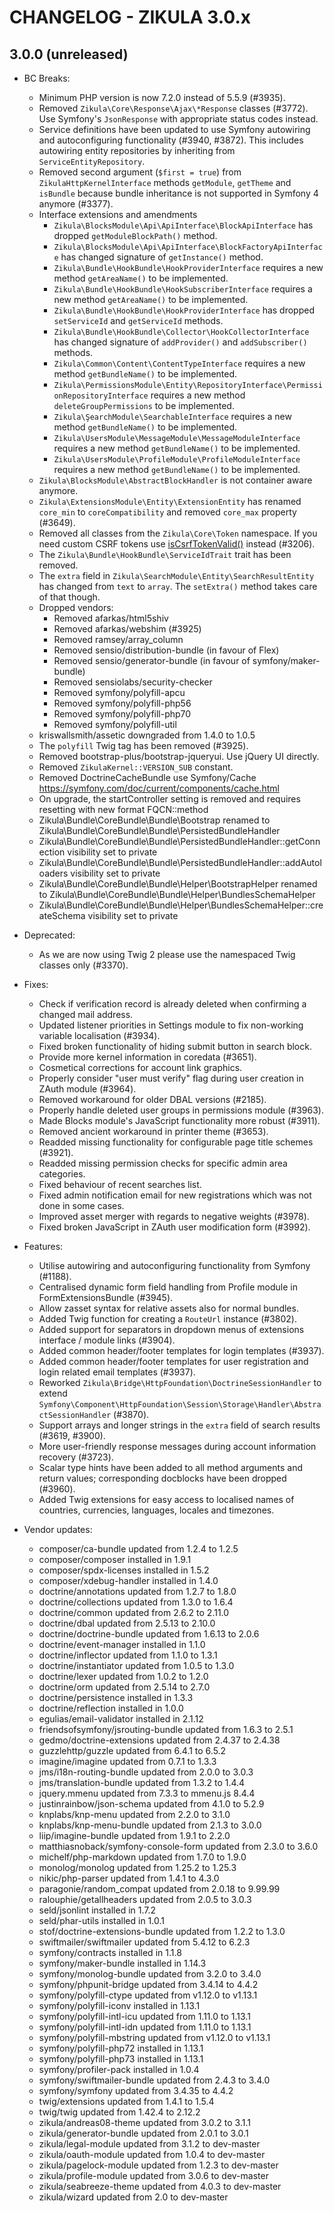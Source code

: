 # CHANGELOG - ZIKULA 3.0.x

## 3.0.0 (unreleased)

 - BC Breaks:
    - Minimum PHP version is now 7.2.0 instead of 5.5.9 (#3935).
    - Removed `Zikula\Core\Response\Ajax\*Response` classes (#3772). Use Symfony's `JsonResponse` with appropriate status codes instead.
    - Service definitions have been updated to use Symfony autowiring and autoconfiguring functionality (#3940, #3872). This includes autowiring entity repositories by inheriting from `ServiceEntityRepository`.
    - Removed second argument (`$first = true`) from `ZikulaHttpKernelInterface` methods `getModule`, `getTheme` and `isBundle` because bundle inheritance is not supported in Symfony 4 anymore (#3377).
    - Interface extensions and amendments
        - `Zikula\BlocksModule\Api\ApiInterface\BlockApiInterface` has dropped `getModuleBlockPath()` method.
        - `Zikula\BlocksModule\Api\ApiInterface\BlockFactoryApiInterface` has changed signature of `getInstance()` method.
        - `Zikula\Bundle\HookBundle\HookProviderInterface` requires a new method `getAreaName()` to be implemented.
        - `Zikula\Bundle\HookBundle\HookSubscriberInterface` requires a new method `getAreaName()` to be implemented.
        - `Zikula\Bundle\HookBundle\HookProviderInterface` has dropped `setServiceId` and `getServiceId` methods.
        - `Zikula\Bundle\HookBundle\Collector\HookCollectorInterface` has changed signature of `addProvider()` and `addSubscriber()` methods.
        - `Zikula\Common\Content\ContentTypeInterface` requires a new method `getBundleName()` to be implemented.
        - `Zikula\PermissionsModule\Entity\RepositoryInterface\PermissionRepositoryInterface` requires a new method `deleteGroupPermissions` to be implemented.
        - `Zikula\ŞearchModule\SearchableInterface` requires a new method `getBundleName()` to be implemented.
        - `Zikula\UsersModule\MessageModule\MessageModuleInterface` requires a new method `getBundleName()` to be implemented.
        - `Zikula\UsersModule\ProfileModule\ProfileModuleInterface` requires a new method `getBundleName()` to be implemented.
    - `Zikula\BlocksModule\AbstractBlockHandler` is not container aware anymore.
    - `Zikula\ExtensionsModule\Entity\ExtensionEntity` has renamed `core_min` to `coreCompatibility` and removed `core_max` property (#3649).
    - Removed all classes from the `Zikula\Core\Token` namespace. If you need custom CSRF tokens use [isCsrfTokenValid()](https://symfony.com/doc/current/security/csrf.html#generating-and-checking-csrf-tokens-manually) instead (#3206).
    - The `Zikula\Bundle\HookBundle\ServiceIdTrait` trait has been removed.
    - The `extra` field in `Zikula\SearchModule\Entity\SearchResultEntity` has changed from `text` to `array`. The `setExtra()` method takes care of that though.
    - Dropped vendors:
        - Removed afarkas/html5shiv
        - Removed afarkas/webshim (#3925)
        - Removed ramsey/array_column
        - Removed sensio/distribution-bundle (in favour of Flex)
        - Removed sensio/generator-bundle (in favour of symfony/maker-bundle)
        - Removed sensiolabs/security-checker
        - Removed symfony/polyfill-apcu
        - Removed symfony/polyfill-php56
        - Removed symfony/polyfill-php70
        - Removed symfony/polyfill-util
    - kriswallsmith/assetic downgraded from 1.4.0 to 1.0.5
    - The `polyfill` Twig tag has been removed (#3925).
    - Removed bootstrap-plus/bootstrap-jqueryui. Use jQuery UI directly.
    - Removed `ZikulaKernel::VERSION_SUB` constant.
    - Removed DoctrineCacheBundle use Symfony/Cache https://symfony.com/doc/current/components/cache.html
    - On upgrade, the startController setting is removed and requires resetting with new format FQCN::method
    - Zikula\Bundle\CoreBundle\Bundle\Bootstrap renamed to Zikula\Bundle\CoreBundle\Bundle\PersistedBundleHandler
    - Zikula\Bundle\CoreBundle\Bundle\PersistedBundleHandler::getConnection visibility set to private
    - Zikula\Bundle\CoreBundle\Bundle\PersistedBundleHandler::addAutoloaders visibility set to private
    - Zikula\Bundle\CoreBundle\Bundle\Helper\BootstrapHelper renamed to Zikula\Bundle\CoreBundle\Bundle\Helper\BundlesSchemaHelper
    - Zikula\Bundle\CoreBundle\Bundle\Helper\BundlesSchemaHelper::createSchema visibility set to private

 - Deprecated:
    - As we are now using Twig 2 please use the namespaced Twig classes only (#3370).

 - Fixes:
    - Check if verification record is already deleted when confirming a changed mail address.
    - Updated listener priorities in Settings module to fix non-working variable localisation (#3934).
    - Fixed broken functionality of hiding submit button in search block.
    - Provide more kernel information in coredata (#3651).
    - Cosmetical corrections for account link graphics.
    - Properly consider "user must verify" flag during user creation in ZAuth module (#3964).
    - Removed workaround for older DBAL versions (#2185).
    - Properly handle deleted user groups in permissions module (#3963).
    - Made Blocks module's JavaScript functionality more robust (#3911).
    - Removed ancient workaround in printer theme (#3653).
    - Readded missing functionality for configurable page title schemes (#3921).
    - Readded missing permission checks for specific admin area categories.
    - Fixed behaviour of recent searches list.
    - Fixed admin notification email for new registrations which was not done in some cases.
    - Improved asset merger with regards to negative weights (#3978).
    - Fixed broken JavaScript in ZAuth user modification form (#3992).

 - Features:
    - Utilise autowiring and autoconfiguring functionality from Symfony (#1188).
    - Centralised dynamic form field handling from Profile module in FormExtensionsBundle (#3945).
    - Allow zasset syntax for relative assets also for normal bundles.
    - Added Twig function for creating a `RouteUrl` instance (#3802).
    - Added support for separators in dropdown menus of extensions interface / module links (#3904).
    - Added common header/footer templates for login templates (#3937).
    - Added common header/footer templates for user registration and login related email templates (#3937).
    - Reworked `Zikula\Bridge\HttpFoundation\DoctrineSessionHandler` to extend `Symfony\Component\HttpFoundation\Session\Storage\Handler\AbstractSessionHandler` (#3870).
    - Support arrays and longer strings in the `extra` field of search results (#3619, #3900).
    - More user-friendly response messages during account information recovery (#3723).
    - Scalar type hints have been added to all method arguments and return values; corresponding docblocks have been dropped (#3960).
    - Added Twig extensions for easy access to localised names of countries, currencies, languages, locales and timezones.

 - Vendor updates:
    - composer/ca-bundle updated from 1.2.4 to 1.2.5
    - composer/composer installed in 1.9.1
    - composer/spdx-licenses installed in 1.5.2
    - composer/xdebug-handler installed in 1.4.0
    - doctrine/annotations updated from 1.2.7 to 1.8.0
    - doctrine/collections updated from 1.3.0 to 1.6.4
    - doctrine/common updated from 2.6.2 to 2.11.0
    - doctrine/dbal updated from 2.5.13 to 2.10.0
    - doctrine/doctrine-bundle updated from 1.6.13 to 2.0.6
    - doctrine/event-manager installed in 1.1.0
    - doctrine/inflector updated from 1.1.0 to 1.3.1
    - doctrine/instantiator updated from 1.0.5 to 1.3.0
    - doctrine/lexer updated from 1.0.2 to 1.2.0
    - doctrine/orm updated from 2.5.14 to 2.7.0
    - doctrine/persistence installed in 1.3.3
    - doctrine/reflection installed in 1.0.0
    - egulias/email-validator installed in 2.1.12
    - friendsofsymfony/jsrouting-bundle updated from 1.6.3 to 2.5.1
    - gedmo/doctrine-extensions updated from 2.4.37 to 2.4.38
    - guzzlehttp/guzzle updated from 6.4.1 to 6.5.2
    - imagine/imagine updated from 0.7.1 to 1.3.3
    - jms/i18n-routing-bundle updated from 2.0.0 to 3.0.3
    - jms/translation-bundle updated from 1.3.2 to 1.4.4
    - jquery.mmenu updated from 7.3.3 to mmenu.js 8.4.4
    - justinrainbow/json-schema updated from 4.1.0 to 5.2.9
    - knplabs/knp-menu updated from 2.2.0 to 3.1.0
    - knplabs/knp-menu-bundle updated from 2.1.3 to 3.0.0
    - liip/imagine-bundle updated from 1.9.1 to 2.2.0
    - matthiasnoback/symfony-console-form updated from 2.3.0 to 3.6.0
    - michelf/php-markdown updated from 1.7.0 to 1.9.0
    - monolog/monolog updated from 1.25.2 to 1.25.3
    - nikic/php-parser updated from 1.4.1 to 4.3.0
    - paragonie/random_compat updated from 2.0.18 to 9.99.99
    - ralouphie/getallheaders updated from 2.0.5 to 3.0.3
    - seld/jsonlint installed in 1.7.2
    - seld/phar-utils installed in 1.0.1
    - stof/doctrine-extensions-bundle updated from 1.2.2 to 1.3.0
    - swiftmailer/swiftmailer updated from 5.4.12 to 6.2.3
    - symfony/contracts installed in 1.1.8
    - symfony/maker-bundle installed in 1.14.3
    - symfony/monolog-bundle updated from 3.2.0 to 3.4.0
    - symfony/phpunit-bridge updated from 3.4.14 to 4.4.2
    - symfony/polyfill-ctype updated from v1.12.0 to v1.13.1
    - symfony/polyfill-iconv installed in 1.13.1
    - symfony/polyfill-intl-icu updated from 1.11.0 to 1.13.1
    - symfony/polyfill-intl-idn updated from 1.11.0 to 1.13.1
    - symfony/polyfill-mbstring updated from v1.12.0 to v1.13.1
    - symfony/polyfill-php72 installed in 1.13.1
    - symfony/polyfill-php73 installed in 1.13.1
    - symfony/profiler-pack installed in 1.0.4
    - symfony/swiftmailer-bundle updated from 2.4.3 to 3.4.0
    - symfony/symfony updated from 3.4.35 to 4.4.2
    - twig/extensions updated from 1.4.1 to 1.5.4
    - twig/twig updated from 1.42.4 to 2.12.2
    - zikula/andreas08-theme updated from 3.0.2 to 3.1.1
    - zikula/generator-bundle updated from 2.0.1 to 3.0.1
    - zikula/legal-module updated from 3.1.2 to dev-master
    - zikula/oauth-module updated from 1.0.4 to dev-master
    - zikula/pagelock-module updated from 1.2.3 to dev-master
    - zikula/profile-module updated from 3.0.6 to dev-master
    - zikula/seabreeze-theme updated from 4.0.3 to dev-master
    - zikula/wizard updated from 2.0 to dev-master

